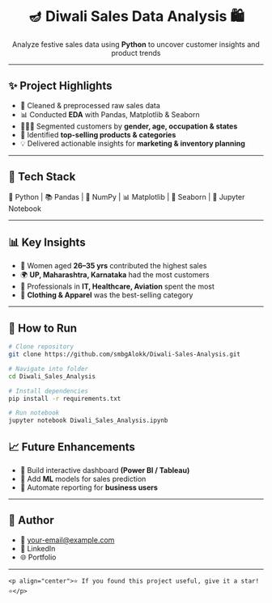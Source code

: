 <h1 align="center">🪔 Diwali Sales Data Analysis 🛍️</h1>

<p align="center">
  Analyze festive sales data using <b>Python</b> to uncover customer insights and product trends  
</p>

---

## ✨ Project Highlights

- 🧹 Cleaned & preprocessed raw sales data
- 📊 Conducted **EDA** with Pandas, Matplotlib & Seaborn
- 👩‍👩‍👧 Segmented customers by **gender, age, occupation & states**
- 🛒 Identified **top-selling products & categories**
- 💡 Delivered actionable insights for **marketing & inventory planning**

---

## 🔧 Tech Stack

🐍 Python | 📚 Pandas | 🔢 NumPy | 📊 Matplotlib | 🎨 Seaborn | 📓 Jupyter Notebook

---

## 📊 Key Insights

- 👩 Women aged **26–35 yrs** contributed the highest sales
- 🌍 **UP, Maharashtra, Karnataka** had the most customers
- 💼 Professionals in **IT, Healthcare, Aviation** spent the most
- 👗 **Clothing & Apparel** was the best-selling category

---

## 🚀 How to Run

```bash
# Clone repository
git clone https://github.com/smbgAlokk/Diwali-Sales-Analysis.git

# Navigate into folder
cd Diwali_Sales_Analysis

# Install dependencies
pip install -r requirements.txt

# Run notebook
jupyter notebook Diwali_Sales_Analysis.ipynb
```

## 📈 Future Enhancements

- 📌 Build interactive dashboard **(Power BI / Tableau)**
- 🤖 Add **ML** models for sales prediction
- 📢 Automate reporting for **business users**

---

## 🙋 Author

- 📧 your-email@example.com
- 🔗 LinkedIn
- 🌐 Portfolio

---

```
<p align="center">⭐ If you found this project useful, give it a star! ⭐</p>

```

